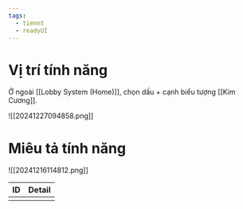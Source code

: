 ```yaml
---
tags:
  - tiennt
  - readyUI
---
```

# Vị trí tính năng
Ở ngoài [[Lobby System (Home)]], chọn dấu + cạnh biểu tượng [[Kim Cương]].

![[20241227094858.png]]

# Miêu tả tính năng
![[20241216114812.png]]

| ID  | Detail |
| --- | ------ |
|     |        |
